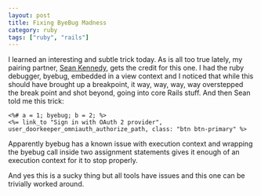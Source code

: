 ```yaml
---
layout: post
title: Fixing ByeBug Madness
category: ruby
tags: ["ruby", "rails"]
---
```

I learned an interesting and subtle trick today.  As is all too true lately, my pairing partner, [Sean Kennedy](https://csphere.github.io/), gets the credit for this one.  I had the ruby debugger, byebug, embedded in a view context and I noticed that while this should have brought up a breakpoint, it way, way, way, way overstepped the break point and shot beyond, going into core Rails stuff.  And then Sean told me this trick:

    <%# a = 1; byebug; b = 2; %>
    <%= link_to "Sign in with OAuth 2 provider", user_doorkeeper_omniauth_authorize_path, class: "btn btn-primary" %>
    
Apparently byebug has a known issue with execution context and wrapping the byebug call inside two assignment statements gives it enough of an execution context for it to stop properly.  

And yes this is a sucky thing but all tools have issues and this one can be trivially worked around. 